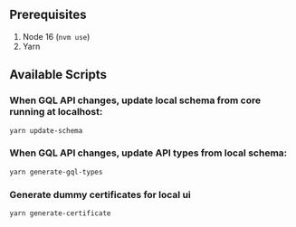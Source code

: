 ## Prerequisites

1. Node 16 (`nvm use`)
1. Yarn

## Available Scripts

### When GQL API changes, update local schema from core running at localhost:

```
yarn update-schema
```

### When GQL API changes, update API types from local schema:

```
yarn generate-gql-types
```

### Generate dummy certificates for local ui

```
yarn generate-certificate
```
